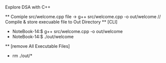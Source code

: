 Explore DSA with C++

** Comiple src/welcome.cpp file
    -> g++ src/welcome.cpp -o out/welcome // Compile & store execuable file to Out Directory
** [CLI]    
- NoteBook-14:$ g++ src/welcome.cpp -o out/welcome
- NoteBook-14:$ ./out/welcome

** [remove All Executable Files]
- rm ./out/*
